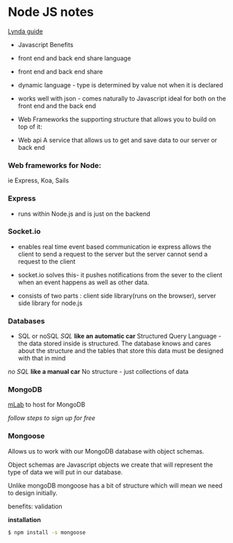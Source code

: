 # Node JS notes
[Lynda guide](https://www.lynda.com/Node-js-tutorials/Socket-io/612195/677554-4.html)

* Javascript Benefits

- front end and back end share language

- front end and back end share

- dynamic language - type is determined by value not when it is declared

- works well with json - comes naturally to Javascript ideal for both on the front end and the back end


* Web Frameworks
 the supporting structure that allows you to build on top of it:

- Web api
A service that allows us to get and save data to our server or back end

### Web frameworks for Node:
ie Express, Koa, Sails


### Express
- runs within Node.js and is just on the backend

### Socket.io
- enables real time event based communication
ie express allows the client to send a request to the server but the server cannot send a request to the client

- socket.io solves this- it pushes notifications from the sever to the client when an event happens as well as other data.

- consists of two parts : client side library(runs on the browser), server side library for node.js

### Databases

- SQL or noSQL
*SQL*
**like an automatic car**
Structured Query Language - the data stored inside is structured. The database knows and cares about the structure and the tables that store this data must be designed with that in mind

*no SQL*
**like a manual car**
No structure - just collections of data

### MongoDB
[mLab](https://mlab.com/) to host for MongoDB

*follow steps to sign up for free*

### Mongoose

Allows us to work with our MongoDB database with object schemas.

Object schemas are Javascript objects we create that will represent the type of data we will put in our database.

Unlike mongoDB mongoose has a bit of structure which will mean we need to design initially.

benefits: validation

**installation**

```sh
$ npm install -s mongoose
```
